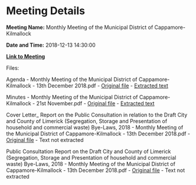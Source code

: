 # Meeting Details

**Meeting Name:** Monthly Meeting of the Municipal District of Cappamore-Kilmallock

**Date and Time:** 2018-12-13 14:30:00

**[Link to Meeting](https://www.limerick.ie/council/whats-on/monthly-meeting-municipal-district-cappamore-kilmallock-45)**

Files: 

Agenda - Monthly Meeting of the Municipal District of Cappamore-Kilmallock - 13th December 2018.pdf - [Original file](https://www.limerick.ie/sites/default/files/media/documents/2018-12/01%20Agenda%20MD%20Meeting%2013th%20Dec%202018.pdf) - [Extracted text](./Agenda%20-%C2%A0Monthly%20Meeting%20of%20the%20Municipal%20District%20of%20Cappamore-Kilmallock%20-%2013th%20December%202018.md)

Minutes - Monthly Meeting of the Municipal District of Cappamore-Kilmallock - 21st November.pdf - [Original file](https://www.limerick.ie/sites/default/files/media/documents/2018-12/02%20Minutes%20Nov%20Meeting%20Municipal%20District%20Capp-Kil.pdf) - [Extracted text](./Minutes%20-%C2%A0Monthly%20Meeting%20of%20the%20Municipal%20District%20of%20Cappamore-Kilmallock%20-%2021st%20November.md)

Cover Letter_ Report on the Public Consultation in relation to the Draft City and County of Limerick (Segregation, Storage and Presentation of household and commercial waste) Bye-Laws, 2018 - Monthly Meeting of the Municipal District of Cappamore-Kilmallock - 13th December 2018.pdf - [Original file](https://www.limerick.ie/sites/default/files/media/documents/2018-12/03%20Cover%20Letter%20-%20Public%20Consultation%20Report%20Draft%20Waste%20Bye%20Laws%20Cap-Kil.pdf) - Text not extracted

Public Consultation Report on the Draft City and County of Limerick (Segregation, Storage and Presentation of household and commercial waste) Bye-Laws, 2018 - Monthly Meeting of the Municipal District of Cappamore-Kilmallock - 13th December 2018.pdf - [Original file](https://www.limerick.ie/sites/default/files/media/documents/2018-12/04%20Public%20Consultation%20Report%20-Draft%20Waste%20Presentation%20Bye-Laws.pdf) - Text not extracted

